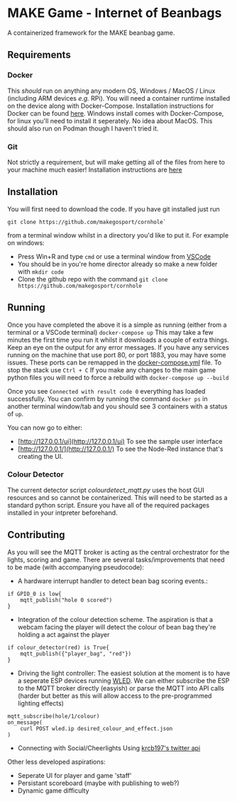 # MAKE Game - Internet of Beanbags
A containerized framework for the MAKE beanbag game.
## Requirements
### Docker
This *should* run on anything any modern OS, Windows / MacOS / Linux (including ARM devices *e.g.* RPi). You will need a container runtime installed on the device along with Docker-Compose. Installation instructions for Docker can be found [here](https://docs.docker.com/get-docker/). Windows install comes with Docker-Compose, for linux you'll need to install it seperately. No idea about MacOS. This should also run on Podman though I haven't tried it. 
### Git
Not strictly a requirement, but will make getting all of the files from here to your machine much easier! Installation instructions are [here](https://git-scm.com/book/en/v2/Getting-Started-Installing-Git)
## Installation
You will first need to download the code. If you have git installed just run 
```
git clone https://github.com/makegosport/cornhole`
```
from a terminal window whilst in a directory you'd like to put it. 
For example on windows:
* Press Win+R and type `cmd` or use a terminal window from [VSCode](https://code.visualstudio.com/)
* You should be in you're home director already so make a new folder with `mkdir code`
* Clone the github repo with the command `git clone https://github.com/makegosport/cornhole`
## Running
Once you have completed the above it is a simple as running (either from a terminal or a VSCode terminal)
`docker-compose up`
This may take a few minutes the first time you run it whilst it downloads a couple of extra things. Keep an eye on the output for any error messages. If you have any services running on the machine that use port 80, or port 1883, you may have some issues. These ports can be remapped in the [docker-compose.yml](docker-compose.yml) file. To stop the stack use `Ctrl + C` If you make any changes to the main game python files you will need to force a rebuild with ```docker-compose up --build```

Once you see `Connected with result code 0` everything has loaded successfully. You can confirm by running the command `docker ps` in another terminal window/tab and you should see 3 containers with a status of `up`. 

You can now go to either:
* [http://127.0.0.1/ui](http://127.0.0.1/ui) To see the sample user interface
* [http://127.0.0.1/](http://127.0.0.1/) To see the Node-Red instance that's creating the UI. 
### Colour Detector
The current detector script *colourdetect_mqtt.py* uses the host GUI resources and so cannot be containerized. This will need to be started as a standard python script. Ensure you have all of the required packages installed in your intpreter beforehand.

## Contributing
As you will see the MQTT broker is acting as the central orchestrator for the lights, scoring and game. There are several tasks/improvements that need to be made (with accompanying pseudocode):
* A hardware interrupt handler to detect bean bag scoring events.:
``` 
if GPIO_0 is low{
    mqtt_publish("hole 0 scored")
}
```
* Integration of the colour detection scheme. The aspiration is that a webcam facing the player will detect the colour of bean bag they're holding a act against the player
```
if colour_detector(red) is True{
    mqtt_publish({"player_bag", "red"})
}
```
* Driving the light controller: The easiest solution at the moment is to have a seperate ESP devices running [WLED](https://kno.wled.ge/). We can either subscribe the ESP to the MQTT broker directly (easyish) or parse the MQTT into API calls (harder but better as this will allow access to the pre-programmed lighting effects)
```
mqtt_subscribe(hole/1/colour)
on_message(
    curl POST wled.ip desired_colour_and_effect.json
)
```
* Connecting with Social/Cheerlights
Using [krcb197's twitter api](https://github.com/krcb197/CheerLightTwitterAPI/)

Other less developed aspirations:
* Seperate UI for player and game 'staff'
* Persistant scoreboard (maybe with publishing to web?)
* Dynamic game difficulty


